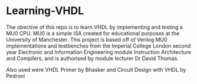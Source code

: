 # Learning-VHDL
The obective of this repo is to learn VHDL by implementing and testing a MU0 CPU. MU0 is a simple ISA created for educational purposes at the University of Manchester.
This project is based off of Verilog MU0 implementations and testbenches from the Imperial College London second year Electronic and Information Engineering module Instruction Architecture and Compilers, and is authorised by module lecturer Dr David Thomas.

Also used were VHDL Primer by Bhasker and Circuit Design with VHDL by Pedroni
